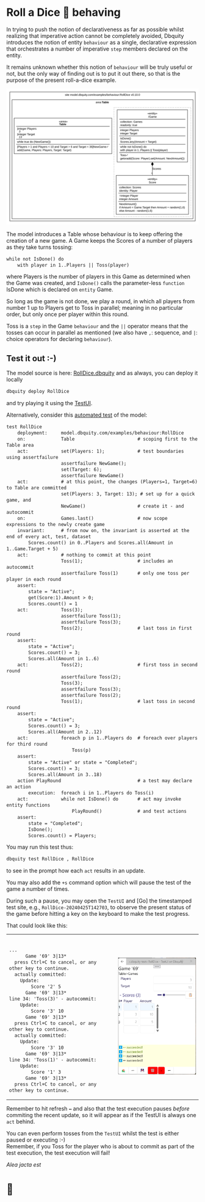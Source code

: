 # Roll a Dice 🎲 behaving

In trying to push the notion of declarativeness as far as possible whilst realizing that imperative action cannot be completely avoided, Dbquity introduces the notion of entity `behaviour` as a single, declarative expression that orchestrates a number of imperative `step` members declared on the entity.

It remains unknown whether this notion of `behaviour` will be truly useful or not, but the only way of finding out is to put it out there, so that is the purpose of the present roll-a-dice example.

![](RollDice.dbquity.svg)

The model introduces a Table whose behaviour is to keep offering the creation of a new game.
A Game keeps the Scores of a number of players as they take turns tossing:
```dbquity
while not IsDone() do
    with player in 1..Players || Toss(player)
```
where Players is the number of players in this Game as determined when the Game was created, and `IsDone()` calls the parameter-less `function` IsDone which is declared on `entity` Game.

So long as the game is not done, we play a round, in which all players from number 1 up to Players get to Toss in parallel; meaning in no particular order, but only once per player within this round.

Toss is a `step` in the Game `behaviour` and the `||` operator means that the tosses can occur in parallel as mentioned (we also have `,`: sequence, and `|`: choice operators for declaring `behaviour`).

## Test it out :-)
The model source is here: [RollDice.dbquity](RollDice.dbquity) and as always, you can deploy it locally
```bat
dbquity deploy RollDice
```
and try playing it using the [TestUI](https://model.dbquity.com/#test-ui).

Alternatively, consider this [automated test](RollDice.dbquity-test) of the model:
```dbquity
test RollDice
    deployment:     model.dbquity.com/examples/behaviour:RollDice
    on:             Table                       # scoping first to the Table area
    act:            set(Players: 1);            # test boundaries using assertfailure
                    assertfailure NewGame();
                    set(Target: 6);
                    assertfailure NewGame()   
    act:            # at this point, the changes (Players=1, Target=6) to Table are committed
                    set(Players: 3, Target: 13); # set up for a quick game, and
                    NewGame()                   # create it - and autocommit
    on:             Games.last()                # now scope expressions to the newly create game
    invariant:      # from now on, the invariant is asserted at the end of every act, test, dataset
        Scores.count() in 0..Players and Scores.all(Amount in 1..Game.Target + 5)
    act:            # nothing to commit at this point
                    Toss(1);                    # includes an autocommit
                    assertfailure Toss(1)       # only one toss per player in each round
    assert:
        state = "Active";
        get(Score:1).Amount > 0;
        Scores.count() = 1
    act:            Toss(3);
                    assertfailure Toss(1);
                    assertfailure Toss(3);
                    Toss(2);                    # last toss in first round
    assert:
        state = "Active";
        Scores.count() = 3;
        Scores.all(Amount in 1..6)
    act:            Toss(2);                    # first toss in second round
                    assertfailure Toss(2);
                    Toss(3);
                    assertfailure Toss(3);
                    assertfailure Toss(2);
                    Toss(1);                    # last toss in second round
    assert:
        state = "Active";
        Scores.count() = 3;
        Scores.all(Amount in 2..12)
    act:            foreach p in 1..Players do  # foreach over players for third round
                        Toss(p)
    assert:
        state = "Active" or state = "Completed";
        Scores.count() = 3;
        Scores.all(Amount in 3..18)
    action PlayRound                            # a test may declare an action
        execution:  foreach i in 1..Players do Toss(i)
    act:            while not IsDone() do       # act may invoke entity functions
                        PlayRound()             # and test actions
    assert:
        state = "Completed";
        IsDone();
        Scores.count() = Players;
```
You may run this test thus:
```bat
dbquity test RollDice , RollDice
```
to see in the prompt how each `act` results in an update.

You may also add the `+s` command option which will pause the test of the game a number of times.

During such a pause, you may open the `TestUI` and [Go] the timestamped test site, e.g., `RollDice-20240425T142703`, to observe the present status of the game before hitting a key on the keyboard to make the test progress.

That could look like this:
<table><tr><td><pre><code>
...
      Game '69' 3|13*
  press Ctrl+C to cancel, or any other key to continue.
  actually committed:
    Update:
        Score '2' 5
      Game '69' 3|13*
line 34: 'Toss(3)' - autocommit:
    Update:
        Score '3' 10
      Game '69' 3|13*
  press Ctrl+C to cancel, or any other key to continue.
  actually committed:
    Update:
        Score '3' 10
      Game '69' 3|13*
line 34: 'Toss(1)' - autocommit:
    Update:
        Score '1' 3
      Game '69' 3|13*
  press Ctrl+C to cancel, or any other key to continue.
</code></pre></td><td>
<img src="RollDice.png"/>
</td></tr></table>

Remember to hit refresh `↔️` and also that the test execution pauses *before* commiting the recent update, so it will appear as if the TestUI is always one `act` behind.

You can even perform tosses from the `TestUI` whilst the test is either paused or executing :-)  
Remember, if you Toss for the player who is about to commit as part of the test execution, the test execution will fail!

*Alea jacta est*
# 🎲